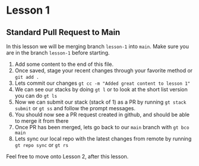 # Lesson 1

## Standard Pull Request to Main

In this lesson we will be merging branch `lesson-1` into `main`. Make sure you are in the branch `lesson-1` before starting.

1. Add some content to the end of this file.
2. Once saved, stage your recent changes through your favorite method or `git add .`
3. Lets commit our changes `gt cc -m "Added great content to lesson 1"`
4. We can see our stacks by doing `gt l` or to look at the short list version you can do `gt ls`
4. Now we can submit our stack (stack of 1) as a PR by running `gt stack submit` or `gt ss` and follow the prompt messages.
5. You should now see a PR request created in github, and should be able to merge it from there
6. Once PR has been merged, lets go back to our `main` branch with `gt bco main`
7. Lets sync our local repo with the latest changes from remote by running `gt repo sync` or `gt rs`

Feel free to move onto Lesson 2, after this lesson.
